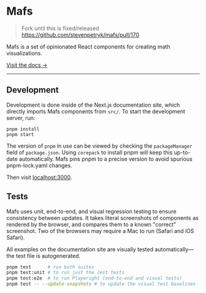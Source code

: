 # Mafs

> Fork until this is fixed/released https://github.com/stevenpetryk/mafs/pull/170

Mafs is a set of opinionated React components for creating math visualizations.

[Visit the docs →](https://mafs.dev)

---

## Development

Development is done inside of the Next.js documentation site, which directly
imports Mafs components from `src/`. To start the development server, run:

```
pnpm install
pnpm start
```

The version of `pnpm` in use can be viewed by checking the `packageManager`
field of `package.json`. Using `corepack` to install pnpm will keep this
up-to-date automatically. Mafs pins pnpm to a precise version to avoid spurious
pnpm-lock.yaml changes.

Then visit [localhost:3000](http://localhost:3000).

## Tests

Mafs uses unit, end-to-end, and visual regression testing to ensure consistency between updates. It takes literal screenshots of components as rendered by the browser, and compares them to a known "correct" screenshot. Two of the browsers may require a Mac to run (Safari and iOS Safari).

All examples on the documentation site are visually tested automatically—the test file is autogenerated.

```bash
pnpm test      # run both suites
pnpm test:unit # to run just the Jest tests
pnpm test:e2e  # to run Playwright (end-to-end and visual tests)
pnpm test -- --update-snapshots # to update the visual test baselines
```
